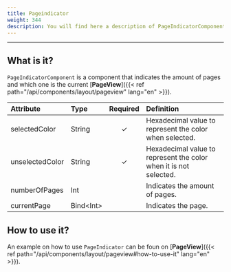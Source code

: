 ```yaml
---
title: Pageindicator
weight: 344
description: You will find here a description of PageIndicatorComponent.
---
```


---

## What is it?

`PageIndicatorComponent` is a component that indicates the amount of pages and which one is the current [**PageView**]({{< ref path="/api/components/layout/pageview" lang="en" >}}).

| Attribute       | Type            | Required | Definition                                                        |
| :-------------- | :-------------- | :------: | :---------------------------------------------------------------- |
| selectedColor   | String          |    ✓     | Hexadecimal value to represent the color when selected.           |
| unselectedColor | String          |    ✓     | Hexadecimal value to represent the color when it is not selected. |
| numberOfPages   | Int             |          | Indicates the amount of pages.                                    |
| currentPage     | Bind&lt;Int&gt; |          | Indicates the page.                                               |

## How to use it?

An example on how to use `PageIndicator` can be foun on [**PageView**]({{< ref path="/api/components/layout/pageview#how-to-use-it" lang="en" >}}).
